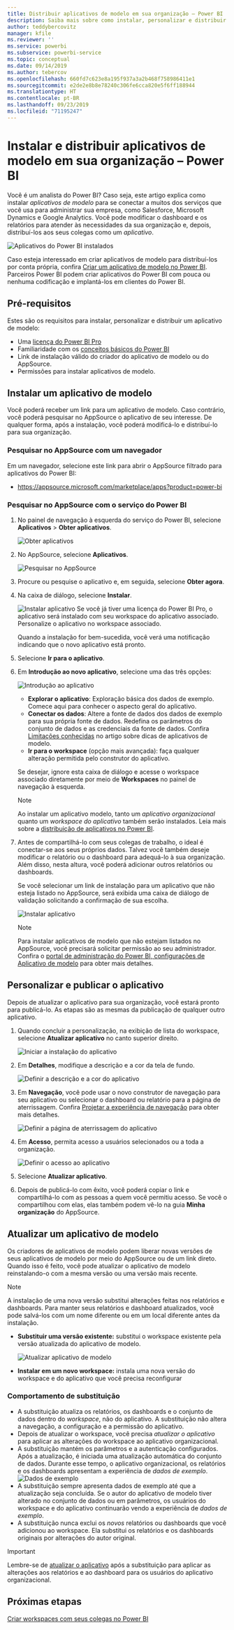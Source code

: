 ```yaml
---
title: Distribuir aplicativos de modelo em sua organização – Power BI
description: Saiba mais sobre como instalar, personalizar e distribuir aplicativos de modelo em sua organização no Power BI.
author: teddybercovitz
manager: kfile
ms.reviewer: ''
ms.service: powerbi
ms.subservice: powerbi-service
ms.topic: conceptual
ms.date: 09/14/2019
ms.author: tebercov
ms.openlocfilehash: 660fd7c623e8a195f937a3a2b468f758986411e1
ms.sourcegitcommit: e2de2e8b8e78240c306fe6cca820e5f6ff188944
ms.translationtype: HT
ms.contentlocale: pt-BR
ms.lasthandoff: 09/23/2019
ms.locfileid: "71195247"
---
```

# <a name="install-and-distribute-template-apps-in-your-organization---power-bi"></a>Instalar e distribuir aplicativos de modelo em sua organização – Power BI

Você é um analista do Power BI? Caso seja, este artigo explica como instalar *aplicativos de modelo* para se conectar a muitos dos serviços que você usa para administrar sua empresa, como Salesforce, Microsoft Dynamics e Google Analytics. Você pode modificar o dashboard e os relatórios para atender às necessidades da sua organização e, depois, distribuí-los aos seus colegas como um *aplicativo*. 

![Aplicativos do Power BI instalados](media/service-template-apps-install-distribute/power-bi-get-apps.png)

Caso esteja interessado em criar aplicativos de modelo para distribuí-los por conta própria, confira [Criar um aplicativo de modelo no Power BI](service-template-apps-create.md). Parceiros Power BI podem criar aplicativos do Power BI com pouca ou nenhuma codificação e implantá-los em clientes do Power BI. 

## <a name="prerequisites"></a>Pré-requisitos  

Estes são os requisitos para instalar, personalizar e distribuir um aplicativo de modelo: 

- Uma [licença do Power BI Pro](service-self-service-signup-for-power-bi.md)
- Familiaridade com os [conceitos básicos do Power BI ](service-basic-concepts.md)
- Link de instalação válido do criador do aplicativo de modelo ou do AppSource. 
- Permissões para instalar aplicativos de modelo. 

## <a name="install-a-template-app"></a>Instalar um aplicativo de modelo

Você poderá receber um link para um aplicativo de modelo. Caso contrário, você poderá pesquisar no AppSource o aplicativo de seu interesse. De qualquer forma, após a instalação, você poderá modificá-lo e distribuí-lo para sua organização.

### <a name="search-appsource-from-a-browser"></a>Pesquisar no AppSource com um navegador

Em um navegador, selecione este link para abrir o AppSource filtrado para aplicativos do Power BI:

- https://appsource.microsoft.com/marketplace/apps?product=power-bi

### <a name="search-appsource-from-the-power-bi-service"></a>Pesquisar no AppSource com o serviço do Power BI

1. No painel de navegação à esquerda do serviço do Power BI, selecione **Aplicativos** > **Obter aplicativos**.

    ![Obter aplicativos](media/service-template-apps-install-distribute/power-bi-get-apps-arrow.png)

2. No AppSource, selecione **Aplicativos**.

    ![Pesquisar no AppSource](media/service-template-apps-install-distribute/power-bi-appsource.png)

3. Procure ou pesquise o aplicativo e, em seguida, selecione **Obter agora**.

4. Na caixa de diálogo, selecione **Instalar**.

    ![Instalar aplicativo](media/service-template-apps-install-distribute/power-install-dialog.png) Se você já tiver uma licença do Power BI Pro, o aplicativo será instalado com seu workspace do aplicativo associado. Personalize o aplicativo no workspace associado.

    Quando a instalação for bem-sucedida, você verá uma notificação indicando que o novo aplicativo está pronto.
4. Selecione **Ir para o aplicativo**.
5. Em **Introdução ao novo aplicativo**, selecione uma das três opções:

    ![Introdução ao aplicativo](media/service-template-apps-create/power-bi-template-app-get-started.png)

    - **Explorar o aplicativo**: Exploração básica dos dados de exemplo. Comece aqui para conhecer o aspecto geral do aplicativo. 
    - **Conectar os dados**: Altere a fonte de dados dos dados de exemplo para sua própria fonte de dados. Redefina os parâmetros do conjunto de dados e as credenciais da fonte de dados. Confira [Limitações conhecidas](service-template-apps-tips.md#known-limitations) no artigo sobre dicas de aplicativos de modelo. 
    - **Ir para o workspace** (opção mais avançada): faça qualquer alteração permitida pelo construtor do aplicativo.

    Se desejar, ignore esta caixa de diálogo e acesse o workspace associado diretamente por meio de **Workspaces** no painel de navegação à esquerda.
    >[!NOTE]
    >Ao instalar um aplicativo modelo, tanto um *aplicativo organizacional* quanto um *workspace do aplicativo* também serão instalados. Leia mais sobre a [distribuição de aplicativos no Power BI](service-create-distribute-apps.md).
 
6. Antes de compartilhá-lo com seus colegas de trabalho, o ideal é conectar-se aos seus próprios dados. Talvez você também deseje modificar o relatório ou o dashboard para adequá-lo à sua organização. Além disso, nesta altura, você poderá adicionar outros relatórios ou dashboards.

   Se você selecionar um link de instalação para um aplicativo que não esteja listado no AppSource, será exibida uma caixa de diálogo de validação solicitando a confirmação de sua escolha.

   ![Instalar aplicativo](media/service-template-apps-install-distribute/power-install-unvalidated-dialog.png)

   >[!NOTE]
   >Para instalar aplicativos de modelo que não estejam listados no AppSource, você precisará solicitar permissão ao seu administrador. Confira o [portal de administração do Power BI, configurações de Aplicativo de modelo](service-admin-portal.md#template-apps-settings) para obter mais detalhes.

## <a name="customize-and-publish-the-app"></a>Personalizar e publicar o aplicativo

Depois de atualizar o aplicativo para sua organização, você estará pronto para publicá-lo. As etapas são as mesmas da publicação de qualquer outro aplicativo.

1. Quando concluir a personalização, na exibição de lista do workspace, selecione **Atualizar aplicativo** no canto superior direito.  

    ![Iniciar a instalação do aplicativo](media/service-template-apps-install-distribute/power-bi-start-install-app.png)

2. Em **Detalhes**, modifique a descrição e a cor da tela de fundo.

   ![Definir a descrição e a cor do aplicativo](media/service-template-apps-install-distribute/power-bi-install-app-details.png)

3. Em **Navegação**, você pode usar o novo construtor de navegação para seu aplicativo ou selecionar o dashboard ou relatório para a página de aterrissagem. Confira [Projetar a experiência de navegação](service-create-distribute-apps.md#design-the-navigation-experience) para obter mais detalhes.

   ![Definir a página de aterrissagem do aplicativo](media/service-template-apps-install-distribute/power-bi-install-app-content.png)

4. Em **Acesso**, permita acesso a usuários selecionados ou a toda a organização.  

   ![Definir o acesso ao aplicativo](media/service-template-apps-install-distribute/power-bi-install-access.png)

5. Selecione **Atualizar aplicativo**. 

6. Depois de publicá-lo com êxito, você poderá copiar o link e compartilhá-lo com as pessoas a quem você permitiu acesso. Se você o compartilhou com elas, elas também podem vê-lo na guia **Minha organização** do AppSource.

## <a name="update-a-template-app"></a>Atualizar um aplicativo de modelo

Os criadores de aplicativos de modelo podem liberar novas versões de seus aplicativos de modelo por meio do AppSource ou de um link direto. Quando isso é feito, você pode atualizar o aplicativo de modelo reinstalando-o com a mesma versão ou uma versão mais recente.

  >[!NOTE]
  >A instalação de uma nova versão substitui alterações feitas nos relatórios e dashboards. Para manter seus relatórios e dashboard atualizados, você pode salvá-los com um nome diferente ou em um local diferente antes da instalação.

- **Substituir uma versão existente:** substitui o workspace existente pela versão atualizada do aplicativo de modelo.

   ![Atualizar aplicativo de modelo](media/service-template-apps-install-distribute/power-bi-update-app-overwrite.png)

- **Instalar em um novo workspace:** instala uma nova versão do workspace e do aplicativo que você precisa reconfigurar

### <a name="overwrite-behavior"></a>Comportamento de substituição

* A substituição atualiza os relatórios, os dashboards e o conjunto de dados dentro do *workspace*, não do aplicativo. A substituição não altera a navegação, a configuração e a permissão do aplicativo.
* Depois de atualizar o workspace, você precisa *atualizar o aplicativo* para aplicar as alterações do workspace ao aplicativo organizacional.
* A substituição mantém os parâmetros e a autenticação configurados. Após a atualização, é iniciada uma atualização automática do conjunto de dados. Durante esse tempo, o aplicativo organizacional, os relatórios e os dashboards apresentam a experiência de *dados de exemplo*.
  ![Dados de exemplo](media/service-template-apps-install-distribute/power-bi-sample-data.png)
* A substituição sempre apresenta dados de exemplo até que a atualização seja concluída. Se o autor do aplicativo de modelo tiver alterado no conjunto de dados ou em parâmetros, os usuários do workspace e do aplicativo continuarão vendo a experiência de *dados de exemplo*.
* A substituição nunca exclui os *novos* relatórios ou dashboards que você adicionou ao workspace. Ela substitui os relatórios e os dashboards originais por alterações do autor original.

>[!IMPORTANT]
>Lembre-se de [atualizar o aplicativo](#customize-and-publish-the-app) após a substituição para aplicar as alterações aos relatórios e ao dashboard para os usuários do aplicativo organizacional.

## <a name="next-steps"></a>Próximas etapas

[Criar workspaces com seus colegas no Power BI](service-create-workspaces.md)
